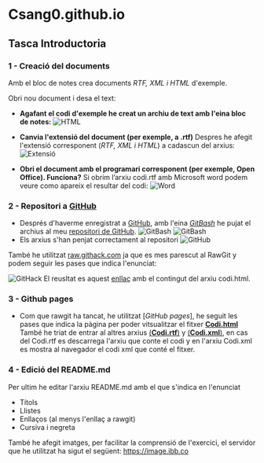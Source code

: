 # Csang0.github.io
## Tasca Introductoria
### 1 - Creació del documents
Amb el bloc de notes crea documents _RTF, XML i HTML_ d'exemple.

Obri nou document i desa el text:
* **Agafant el codi d'exemple he creat un archiu de text amb l'eina bloc de notes:**
![HTML](https://image.ibb.co/eQqw4U/1.png)

* **Canvia l'extensió del document (per exemple, a .rtf)**
Despres he afegit l'extensió corresponent (_RTF, XML i HTML_) a cadascun del arxius:
  ![Extensió](https://image.ibb.co/myakyp/2.png)

* **Obri el document amb el programari corresponent (per exemple, Open Office).
Funciona?**
Si obrim l’arxiu codi.rtf amb Microsoft word podem veure como apareix el resultar del codi:
![Word](https://image.ibb.co/ga3ur9/3.png)

### 2 - Repositori a [GitHub]

* Després d'haverme enregistrat a [GitHub], amb l'eina [_GitBash_](https://gitforwindows.org/) he pujat el archius al meu [repositori de GitHub](https://github.com/CSang0/Csang0.github.io).
![GitBash](https://image.ibb.co/bDTSB9/4.png)
![GitBash](https://image.ibb.co/fsvw4U/5.png)
* Els arxius s'han penjat correctament al repositori
![GitHub](https://image.ibb.co/gArsdp/6.png)

També he utilitzat [raw.githack.com](https://raw.githack.com/) ja que es mes parescut al RawGit y podem seguir les pases que indica l'enunciat:

![GitHack](https://image.ibb.co/kbPjB9/Screenshot_1.png)
El reusltat es aquest [enllaç](https://raw.githack.com/CSang0/Csang0.github.io/master/codi.html) amb el contingut del arxiu codi.html.

### 3 - Github pages 

* Com que rawgit ha tancat, he utilitzat [_GitHub pages_], he seguit les pases que indica la pàgina per poder vitsualitzar el fitxer [**Codi.html**](https://csang0.github.io/codi.html)
També he triat de entrar al altres arxius [(**Codi.rtf**)](https://csang0.github.io/codi.rtf) y [(**Codi.xml**)](https://csang0.github.io/codi.xml), en cas del Codi.rtf es descarrega l'arxiu que conte el codi y en l'arxiu Codi.xml es mostra al navegador el codi xml que conté el fitxer.

### 4 - Edició del README.md

Per ultim he editar l'arxiu README.md amb el que s'indica en l'enunciat
* Títols
* Llistes
* Enllaços (al menys l'enllaç a rawgit)
* Cursiva i negreta

També he afegit imatges, per facilitar la comprensió de l'exercici, el servidor que he utilitzat ha sigut el següent: https://image.ibb.co

[GitHub]: www.github.com
[GitHub pages]: https://pages.github.com/
